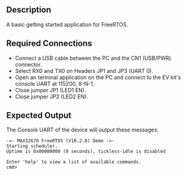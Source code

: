 ## Description

A basic getting started application for FreeRTOS. 

## Required Connections

-   Connect a USB cable between the PC and the CN1 (USB/PWR) connector.
-   Select RX0 and TX0 on Headers JP1 and JP3 (UART 0).
-   Open an terminal application on the PC and connect to the EV kit's console UART at 115200, 8-N-1.
-   Close jumper JP1 (LED1 EN).
-   Close jumper JP2 (LED2 EN).

## Expected Output

The Console UART of the device will output these messages:

```
-=- MAX32670 FreeRTOS (V10.2.0) Demo -=-
Starting scheduler.
Uptime is 0x00000000 (0 seconds), tickless-idle is disabled

Enter 'help' to view a list of available commands.
cmd> 
```
